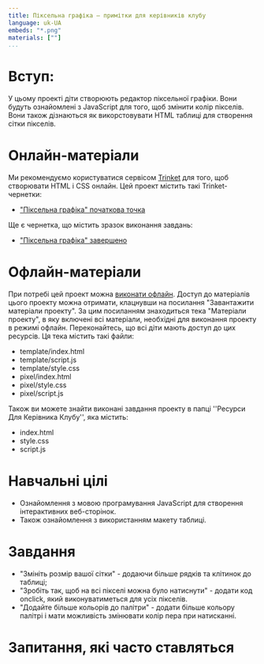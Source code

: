 ```yaml
---
title: Піксельна графіка — примітки для керівників клубу
language: uk-UA
embeds: "*.png"
materials: [""]
...
```


# Вступ:

У цьому проекті діти створюють редактор піксельної графіки. Вони будуть ознайомлені з JavaScript для того, щоб змінити колір пікселів. Вони також дізнаються як викорстовувати HTML таблиці для створення сітки пікселів.

# Онлайн-матеріали

Ми рекомендуємо користуватися сервісом [Trinket](https://trinket.io/) для того, щоб створювати HTML і CSS онлайн. Цей проект містить такі Trinket-чернетки:

+ ["Піксельна графіка" початкова точка](https://trinket.io/html/web-pixel)

Ще є чернетка, що містить зразок виконання завдань:

+ ["Піксельна графіка" завершено](https://trinket.io/html/0e102a306b)

# Офлайн-матеріали

При потребі цей проект можна [виконати офлайн](../offline.html). Доступ до матеріалів цього проекту можна отримати, клацнувши на посилання "Завантажити матеріали проекту". За цим посиланням знаходиться тека "Матеріали проекту", в яку включені всі матеріали, необхідні для виконання проекту в режимі офлайн. Переконайтесь, що всі діти мають доступ до цих ресурсів. Ця тека містить такі файли:

+ template/index.html
+ template/script.js
+ template/style.css
+ pixel/index.html
+ pixel/style.css
+ pixel/script.js

Також ви можете знайти виконані завдання проекту в папці ''Ресурси Для Керівника Клубу'', яка містить:

+ index.html
+ style.css
+ script.js

# Навчальні цілі

+ Ознайомлення з мовою програмування JavaScript для створення інтерактивних веб-сторінок. 
+ Також ознайомлення з використанням макету таблиці. 

# Завдання

+ "Змініть розмір вашої сітки" - додаючи більше рядків та клітинок до таблиці;
+ "Зробіть так, щоб на всі пікселі можна було натиснути" - додати код onclick, який виконуватиметься для усіх пікселів.
+ "Додайте більше кольорів до палітри" - додати більше кольору палітрі і мати можливість змінювати колір пера при натисканні. 

# Запитання, які часто ставляться